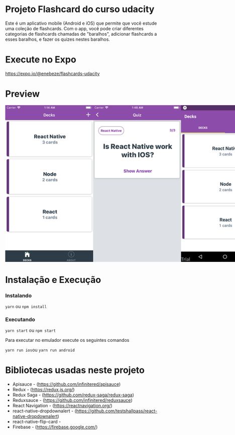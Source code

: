 # Projeto Flashcard do curso udacity

Este é um aplicativo mobile (Android e iOS) que permite que você estude uma coleção de flashcards. 
Com o app, você pode criar diferentes categorias de flashcards chamadas de "baralhos", 
adicionar flashcards a esses baralhos, e fazer os quizes nestes baralhos.

# Execute no Expo

https://expo.io/@enebeze/flashcards-udacity

# Preview

<div style="display: flex; flex-direction: row;" >
  <img src="https://raw.githubusercontent.com/enebeze/flashcards-udacity/master/preview/iphone.png" width="280" />
  <img src="https://github.com/enebeze/flashcards-udacity/blob/master/preview/iphone1.png?raw=true" width="280" />
  <img src="https://github.com/enebeze/flashcards-udacity/blob/master/preview/android.png?raw=true" width="280" />
</div>

# Instalação e Execução

### Instalando 

`yarn` ou `npm install`

### Executando

`yarn start` ou `npm start`

Para executar no emulador execute os seguintes comandos

`yarn run ios`ou `yarn run android`

# Bibliotecas usadas neste projeto

* Apisauce - (https://github.com/infinitered/apisauce)
* Redux - (https://redux.js.org/)
* Redux Saga - (https://github.com/redux-saga/redux-saga)
* Reduxsauce - (https://github.com/infinitered/reduxsauce)
* React Navigation - (https://reactnavigation.org/)
* react-native-dropdownalert - (https://github.com/testshallpass/react-native-dropdownalert)
* react-native-flip-card - 
* Firebase - (https://firebase.google.com/)

